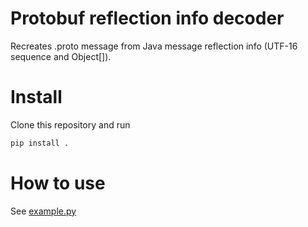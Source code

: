 # Protobuf reflection info decoder
Recreates .proto message from Java message reflection info (UTF-16 sequence and Object[]).

# Install
Clone this repository and run
```bash
pip install .
```

# How to use
See [example.py](./example.py)